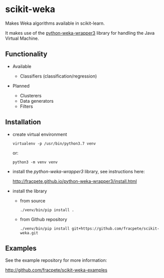 # scikit-weka
Makes Weka algorithms available in scikit-learn.

It makes use of the [python-weka-wrapper3](https://github.com/fracpete/python-weka-wrapper3) 
library for handling the Java Virtual Machine.


## Functionality

* Available

  * Classifiers (classification/regression)

* Planned

  * Clusterers
  * Data generators
  * Filters


## Installation

* create virtual environment

  ```commandline
  virtualenv -p /usr/bin/python3.7 venv
  ```
  
  or:
  
  ```commandline
  python3 -m venv venv
  ```

* install the *python-weka-wrapper3* library, see instructions here:

  http://fracpete.github.io/python-weka-wrapper3/install.html
  
* install the library

  * from source

    ```commandline
    ./venv/bin/pip install .   
    ```
    
  * from Github repository

    ```commandline
    ./venv/bin/pip install git+https://github.com/fracpete/scikit-weka.git   
    ```

## Examples

See the example repository for more information:

http://github.com/fracpete/scikit-weka-examples
